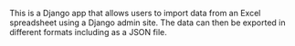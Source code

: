 This is a Django app that allows users to import data from an Excel spreadsheet using a Django admin site. The data can then be exported in different formats including as a JSON file. 
